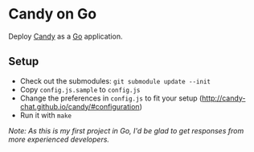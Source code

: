 # Candy on Go

Deploy [Candy](http://candy-chat.github.com/candy/) as a [Go](http://golang.org) application.

## Setup

* Check out the submodules: `git submodule update --init`
* Copy `config.js.sample` to `config.js`
* Change the preferences in `config.js` to fit your setup (http://candy-chat.github.io/candy/#configuration)
* Run it with `make`

*Note: As this is my first project in Go, I'd be glad to get responses from more experienced developers.*